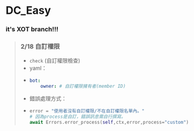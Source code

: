 # DC_Easy

### it's XOT branch!!! 

> ### 2/18 自訂權限
> - `check` (自訂權限檢查)
> - yaml：
> - ```yaml
>   bot:
>       owner: # 自訂權限擁有者(member ID)
>   ```
> - 錯誤處理方式：
> - ```py
>   error = "使用者沒有自訂權限/不在自訂權限名單內。"
>   # 因為process是自訂，錯誤訊息需自行撰寫。
>   await Errors.error_process(self,ctx,error,process="custom")
>   ```
